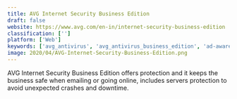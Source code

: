 ```yaml
---
title: AVG Internet Security Business Edition
draft: false 
website: https://www.avg.com/en-in/internet-security-business-edition
classification: ['']
platform: ['Web']
keywords: ['avg_antivirus', 'avg_antivirus_business_edition', 'ad-aware', 'avira', 'avira_antivirus', 'cisco_anyconnect_secure_mobility_client', 'comodo_cloud_antivirus', 'eset_endpoint_security', 'kaspersky_endpoint_security', 'norton', 'norton_internet_security', 'panda_security', 'reve_antivirus', 'rippling', 'runscanner', 'stand_guard_anti-virus', 'temasoft_ranstop', 'virustotal', 'webroot_endpoint_protection']
image: 2020/04/AVG-Internet-Security-Business-Edition.png
---
```

AVG Internet Security Business Edition offers protection and it keeps the business safe when emailing or going online, includes servers protection to avoid unexpected crashes and downtime.